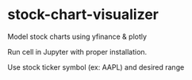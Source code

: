 # stock-chart-visualizer
Model stock charts using yfinance &amp; plotly

Run cell in Jupyter with proper installation.

Use stock ticker symbol (ex: AAPL) and desired range
